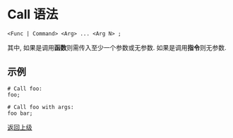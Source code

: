 # Call 语法

```
<Func | Command> <Arg> ... <Arg N> ;
```

其中, 如果是调用**函数**则需传入至少一个参数或无参数. 如果是调用**指令**则无参数.

## 示例
```
# Call foo:
foo;

# Call foo with args:
foo bar;
```

[返回上级](index.md)